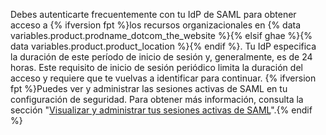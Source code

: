 Debes autenticarte frecuentemente con tu IdP de SAML para obtener acceso a {% ifversion fpt %}los recursos organizacionales en {% data variables.product.prodname_dotcom_the_website %}{% elsif ghae %}{% data variables.product.product_location %}{% endif %}. Tu IdP especifica la duración de este período de inicio de sesión y, generalmente, es de 24 horas. Este requisito de inicio de sesión periódico limita la duración del acceso y requiere que te vuelvas a identificar para continuar. {% ifversion fpt %}Puedes ver y administrar las sesiones activas de SAML en tu configuración de seguridad. Para obtener más información, consulta la sección "[Visualizar y administrar tus sesiones activas de SAML](/articles/viewing-and-managing-your-active-saml-sessions)".{% endif %}
